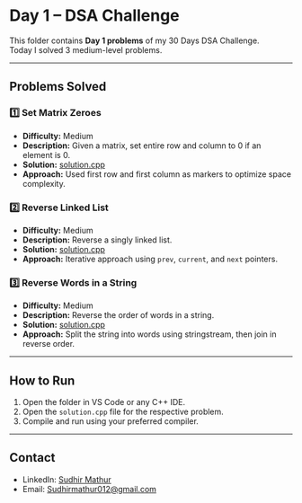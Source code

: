 # Day 1 – DSA Challenge

This folder contains **Day 1 problems** of my 30 Days DSA Challenge.  
Today I solved 3 medium-level problems.

---

## **Problems Solved**

### 1️⃣ Set Matrix Zeroes
- **Difficulty:** Medium  
- **Description:** Given a matrix, set entire row and column to 0 if an element is 0.  
- **Solution:** [solution.cpp](./solution.cpp)  
- **Approach:** Used first row and first column as markers to optimize space complexity.

### 2️⃣ Reverse Linked List
- **Difficulty:** Medium  
- **Description:** Reverse a singly linked list.  
- **Solution:** [solution.cpp](./solution.cpp)  
- **Approach:** Iterative approach using `prev`, `current`, and `next` pointers.

### 3️⃣ Reverse Words in a String
- **Difficulty:** Medium  
- **Description:** Reverse the order of words in a string.  
- **Solution:** [solution.cpp](./solution.cpp)  
- **Approach:** Split the string into words using stringstream, then join in reverse order.

---

## **How to Run**
1. Open the folder in VS Code or any C++ IDE.  
2. Open the `solution.cpp` file for the respective problem.  
3. Compile and run using your preferred compiler.  

---

## **Contact**
- LinkedIn: [Sudhir Mathur](https://www.linkedin.com/in/sudhir-mathur-346b3b268/)  
- Email: Sudhirmathur012@gmail.com
